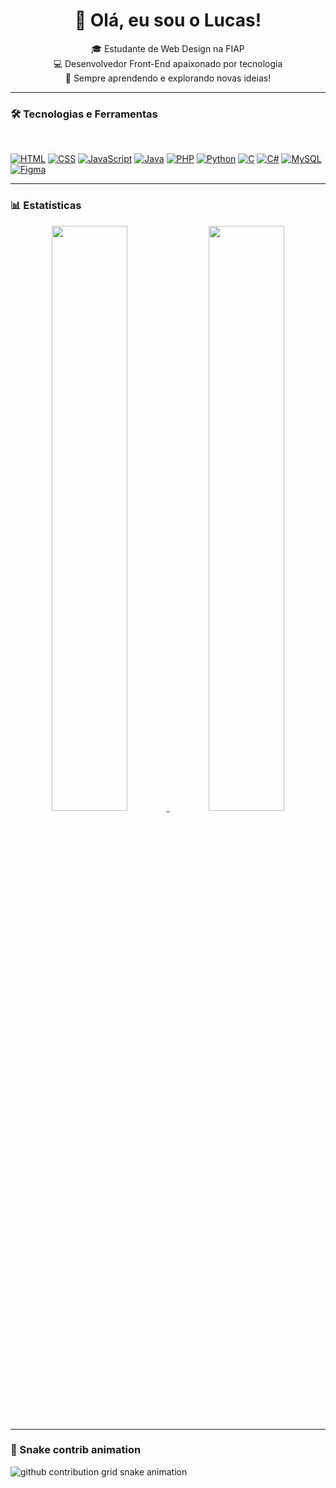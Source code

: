 <h1 align="center">👋 Olá, eu sou o Lucas!</h1>

<p align="center">
  🎓 Estudante de Web Design na FIAP <br>
  💻 Desenvolvedor Front-End apaixonado por tecnologia <br>
  🚀 Sempre aprendendo e explorando novas ideias!
</p>

---

### 🛠️ Tecnologias e Ferramentas

<p align="left">
  <br>

  [![HTML](https://img.shields.io/badge/HTML5-E34F26?style=for-the-badge&logo=html5&logoColor=white)]()
  [![CSS](https://img.shields.io/badge/CSS3-1572B6?style=for-the-badge&logo=css3&logoColor=white)]()
  [![JavaScript](https://img.shields.io/badge/JavaScript-323330?style=for-the-badge&logo=javascript&logoColor=F7DF1E)]()
  [![Java](https://img.shields.io/badge/Java-ED8B00?style=for-the-badge&logo=openjdk&logoColor=white)]()
  [![PHP](https://img.shields.io/badge/PHP-777BB4?style=for-the-badge&logo=php&logoColor=white)]()
  [![Python](https://img.shields.io/badge/Python-14354C?style=for-the-badge&logo=python&logoColor=white)]()
  [![C](https://img.shields.io/badge/C-00599C?style=for-the-badge&logo=c&logoColor=white)]()
  [![C#](https://img.shields.io/badge/C%23-239120?style=for-the-badge&logo=c-sharp&logoColor=white)]()
  [![MySQL](https://img.shields.io/badge/MySQL-005C84?style=for-the-badge&logo=mysql&logoColor=white)]()
  [![Figma](https://img.shields.io/badge/Figma-F24E1E?style=for-the-badge&logo=Figma&logoColor=FFFFFF)]()

</p>

---

### 📊 Estatísticas

<p align="center">
  <a href="https://github.com/imlucas007">
    <img width="49%" src="https://github-readme-stats.vercel.app/api?username=imlucas007&show_icons=true&theme=radical&hide_border=true" />
    <img width="49%" src="https://github-readme-stats.vercel.app/api/top-langs/?username=imlucas007&hide=html&layout=compact&theme=radical&hide_border=true" />
  </a>
</p>

---

### 🐍 Snake contrib animation

<picture>
  <source media="(prefers-color-scheme: dark)" srcset="https://raw.githubusercontent.com/imlucas007/imlucas007/output/github-contribution-grid-snake-dark.svg">
  <source media="(prefers-color-scheme: light)" srcset="https://raw.githubusercontent.com/imlucas007/imlucas007/output/github-contribution-grid-snake.svg">
  <img alt="github contribution grid snake animation" src="https://raw.githubusercontent.com/imlucas007/imlucas007/output/github-contribution-grid-snake.svg">
</picture>
